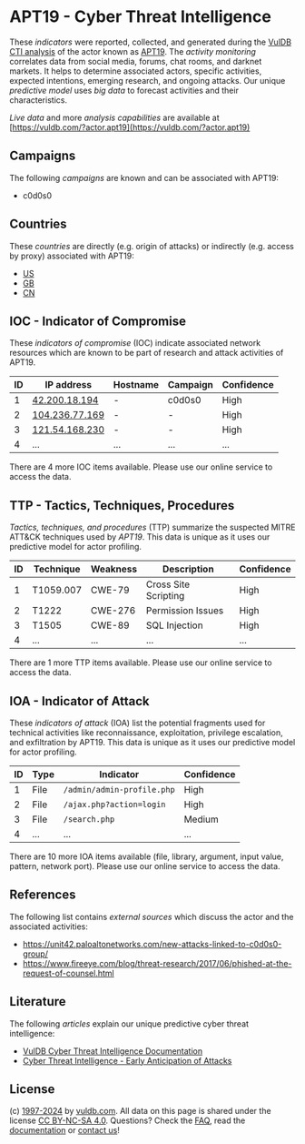 # APT19 - Cyber Threat Intelligence

These _indicators_ were reported, collected, and generated during the [VulDB CTI analysis](https://vuldb.com/?kb.cti) of the actor known as [APT19](https://vuldb.com/?actor.apt19). The _activity monitoring_ correlates data from social media, forums, chat rooms, and darknet markets. It helps to determine associated actors, specific activities, expected intentions, emerging research, and ongoing attacks. Our unique _predictive model_ uses _big data_ to forecast activities and their characteristics.

_Live data_ and more _analysis capabilities_ are available at [https://vuldb.com/?actor.apt19](https://vuldb.com/?actor.apt19)

## Campaigns

The following _campaigns_ are known and can be associated with APT19:

* c0d0s0

## Countries

These _countries_ are directly (e.g. origin of attacks) or indirectly (e.g. access by proxy) associated with APT19:

* [US](https://vuldb.com/?country.us)
* [GB](https://vuldb.com/?country.gb)
* [CN](https://vuldb.com/?country.cn)

## IOC - Indicator of Compromise

These _indicators of compromise_ (IOC) indicate associated network resources which are known to be part of research and attack activities of APT19.

ID | IP address | Hostname | Campaign | Confidence
-- | ---------- | -------- | -------- | ----------
1 | [42.200.18.194](https://vuldb.com/?ip.42.200.18.194) | - | c0d0s0 | High
2 | [104.236.77.169](https://vuldb.com/?ip.104.236.77.169) | - | - | High
3 | [121.54.168.230](https://vuldb.com/?ip.121.54.168.230) | - | - | High
4 | ... | ... | ... | ...

There are 4 more IOC items available. Please use our online service to access the data.

## TTP - Tactics, Techniques, Procedures

_Tactics, techniques, and procedures_ (TTP) summarize the suspected MITRE ATT&CK techniques used by _APT19_. This data is unique as it uses our predictive model for actor profiling.

ID | Technique | Weakness | Description | Confidence
-- | --------- | -------- | ----------- | ----------
1 | T1059.007 | CWE-79 | Cross Site Scripting | High
2 | T1222 | CWE-276 | Permission Issues | High
3 | T1505 | CWE-89 | SQL Injection | High
4 | ... | ... | ... | ...

There are 1 more TTP items available. Please use our online service to access the data.

## IOA - Indicator of Attack

These _indicators of attack_ (IOA) list the potential fragments used for technical activities like reconnaissance, exploitation, privilege escalation, and exfiltration by APT19. This data is unique as it uses our predictive model for actor profiling.

ID | Type | Indicator | Confidence
-- | ---- | --------- | ----------
1 | File | `/admin/admin-profile.php` | High
2 | File | `/ajax.php?action=login` | High
3 | File | `/search.php` | Medium
4 | ... | ... | ...

There are 10 more IOA items available (file, library, argument, input value, pattern, network port). Please use our online service to access the data.

## References

The following list contains _external sources_ which discuss the actor and the associated activities:

* https://unit42.paloaltonetworks.com/new-attacks-linked-to-c0d0s0-group/
* https://www.fireeye.com/blog/threat-research/2017/06/phished-at-the-request-of-counsel.html

## Literature

The following _articles_ explain our unique predictive cyber threat intelligence:

* [VulDB Cyber Threat Intelligence Documentation](https://vuldb.com/?kb.cti)
* [Cyber Threat Intelligence - Early Anticipation of Attacks](https://www.scip.ch/en/?labs.20201022)

## License

(c) [1997-2024](https://vuldb.com/?kb.changelog) by [vuldb.com](https://vuldb.com/?kb.about). All data on this page is shared under the license [CC BY-NC-SA 4.0](https://creativecommons.org/licenses/by-nc-sa/4.0/). Questions? Check the [FAQ](https://vuldb.com/?kb.faq), read the [documentation](https://vuldb.com/?kb) or [contact us](https://vuldb.com/?contact)!
